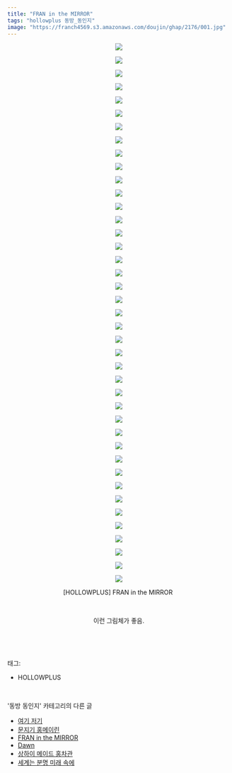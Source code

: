 ```yaml
---
title: "FRAN in the MIRROR"
tags: "hollowplus 동방_동인지"
image: "https://franch4569.s3.amazonaws.com/doujin/ghap/2176/001.jpg"
---
```

<div class="article">
<p style="text-align: center; clear: none; float: none;"><img src="{{ site.imgserver2 }}/ghap/2176/001.jpg"/></p>
<p style="text-align: center; clear: none; float: none;"><img src="{{ site.imgserver2 }}/ghap/2176/002.jpg"/></p>
<p style="text-align: center; clear: none; float: none;"><img src="{{ site.imgserver2 }}/ghap/2176/003.jpg"/></p>
<p style="text-align: center; clear: none; float: none;"><img src="{{ site.imgserver2 }}/ghap/2176/004.jpg"/></p>
<p style="text-align: center; clear: none; float: none;"><img src="{{ site.imgserver2 }}/ghap/2176/005.jpg"/></p>
<p style="text-align: center; clear: none; float: none;"><img src="{{ site.imgserver2 }}/ghap/2176/006.jpg"/></p>
<p style="text-align: center; clear: none; float: none;"><img src="{{ site.imgserver2 }}/ghap/2176/007.jpg"/></p>
<p style="text-align: center; clear: none; float: none;"><img src="{{ site.imgserver2 }}/ghap/2176/008.jpg"/></p>
<p style="text-align: center; clear: none; float: none;"><img src="{{ site.imgserver2 }}/ghap/2176/009.jpg"/></p>
<p style="text-align: center; clear: none; float: none;"><img src="{{ site.imgserver2 }}/ghap/2176/010.jpg"/></p>
<p style="text-align: center; clear: none; float: none;"><img src="{{ site.imgserver2 }}/ghap/2176/011.jpg"/></p>
<p style="text-align: center; clear: none; float: none;"><img src="{{ site.imgserver2 }}/ghap/2176/012.jpg"/></p>
<p style="text-align: center; clear: none; float: none;"><img src="{{ site.imgserver2 }}/ghap/2176/013.jpg"/></p>
<p style="text-align: center; clear: none; float: none;"><img src="{{ site.imgserver2 }}/ghap/2176/014.jpg"/></p>
<p style="text-align: center; clear: none; float: none;"><img src="{{ site.imgserver2 }}/ghap/2176/015.jpg"/></p>
<p style="text-align: center; clear: none; float: none;"><img src="{{ site.imgserver2 }}/ghap/2176/016.jpg"/></p>
<p style="text-align: center; clear: none; float: none;"><img src="{{ site.imgserver2 }}/ghap/2176/017.jpg"/></p>
<p style="text-align: center; clear: none; float: none;"><img src="{{ site.imgserver2 }}/ghap/2176/018.jpg"/></p>
<p style="text-align: center; clear: none; float: none;"><img src="{{ site.imgserver2 }}/ghap/2176/019.jpg"/></p>
<p style="text-align: center; clear: none; float: none;"><img src="{{ site.imgserver2 }}/ghap/2176/020.jpg"/></p>
<p style="text-align: center; clear: none; float: none;"><img src="{{ site.imgserver2 }}/ghap/2176/021.jpg"/></p>
<p style="text-align: center; clear: none; float: none;"><img src="{{ site.imgserver2 }}/ghap/2176/022.jpg"/></p>
<p style="text-align: center; clear: none; float: none;"><img src="{{ site.imgserver2 }}/ghap/2176/023.jpg"/></p>
<p style="text-align: center; clear: none; float: none;"><img src="{{ site.imgserver2 }}/ghap/2176/024.jpg"/></p>
<p style="text-align: center; clear: none; float: none;"><img src="{{ site.imgserver2 }}/ghap/2176/025.jpg"/></p>
<p style="text-align: center; clear: none; float: none;"><img src="{{ site.imgserver2 }}/ghap/2176/026.jpg"/></p>
<p style="text-align: center; clear: none; float: none;"><img src="{{ site.imgserver2 }}/ghap/2176/027.jpg"/></p>
<p style="text-align: center; clear: none; float: none;"><img src="{{ site.imgserver2 }}/ghap/2176/028.jpg"/></p>
<p style="text-align: center; clear: none; float: none;"><img src="{{ site.imgserver2 }}/ghap/2176/029.jpg"/></p>
<p style="text-align: center; clear: none; float: none;"><img src="{{ site.imgserver2 }}/ghap/2176/030.jpg"/></p>
<p style="text-align: center; clear: none; float: none;"><img src="{{ site.imgserver2 }}/ghap/2176/031.jpg"/></p>
<p style="text-align: center; clear: none; float: none;"><img src="{{ site.imgserver2 }}/ghap/2176/032.jpg"/></p>
<p style="text-align: center; clear: none; float: none;"><img src="{{ site.imgserver2 }}/ghap/2176/033.jpg"/></p>
<p style="text-align: center; clear: none; float: none;"><img src="{{ site.imgserver2 }}/ghap/2176/034.jpg"/></p>
<p style="text-align: center; clear: none; float: none;"><img src="{{ site.imgserver2 }}/ghap/2176/035.jpg"/></p>
<p style="text-align: center; clear: none; float: none;"><img src="{{ site.imgserver2 }}/ghap/2176/036.jpg"/></p>
<p style="text-align: center; clear: none; float: none;"><img src="{{ site.imgserver2 }}/ghap/2176/037.jpg"/></p>
<p style="text-align: center; clear: none; float: none;"><img src="{{ site.imgserver2 }}/ghap/2176/038.jpg"/></p>
<p style="text-align: center; clear: none; float: none;"><img src="{{ site.imgserver2 }}/ghap/2176/039.jpg"/></p>
<p style="text-align: center; clear: none; float: none;"><img src="{{ site.imgserver2 }}/ghap/2176/040.jpg"/></p>
<p style="text-align: center; clear: none; float: none;"><img src="{{ site.imgserver2 }}/ghap/2176/041.jpg"/></p>
<p style="text-align: center; clear: none; float: none;">[HOLLOWPLUS] FRAN in the MIRROR </p>
<p style="text-align: center; clear: none; float: none;"><br/></p>
<p style="text-align: center; clear: none; float: none;">이런 그림체가 좋음.</p>
<p><br/></p>
</div><br/>
<div class="tagTrail">
<p>태그: </p>
<ul>
<li>HOLLOWPLUS</li>
</ul>
</div><br/>
<div class="another">
<p>'동방 동인지' 카테고리의 다른 글</p>
<ul>
<li><a href="/ghap_2178">여기 저기</a></li>
<li><a href="/ghap_2177">문지기 홍메이린</a></li>
<li><a href="/ghap_2176">FRAN in the MIRROR</a></li>
<li><a href="/ghap_2175">Dawn</a></li>
<li><a href="/ghap_2174">상하이 메이드 홍차관</a></li>
<li><a href="/ghap_2173">세계는 분명 미래 속에</a></li>
</ul>
</div><br/>
<div class="cb_module cb_fluid">
<div class="cb_wrt cb_profile">
</div><!-- commentList close -->
</div><br/>
